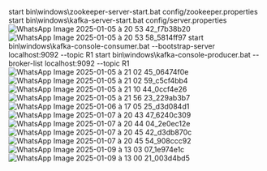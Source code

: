 start bin\windows\zookeeper-server-start.bat config/zookeeper.properties
start bin\windows\kafka-server-start.bat config/server.properties
![WhatsApp Image 2025-01-05 à 20 53 42_f7b38b20](https://github.com/user-attachments/assets/6b39ed6f-7b6d-41e6-9476-97c8ce2b6753)
![WhatsApp Image 2025-01-05 à 20 53 58_5814ff97](https://github.com/user-attachments/assets/077b349a-cefe-4733-ab2f-803c78f57ba2)
start bin\windows\kafka-console-consumer.bat --bootstrap-server localhost:9092 --topic R1
start bin\windows\kafka-console-producer.bat --broker-list localhost:9092 --topic R1
![WhatsApp Image 2025-01-05 à 21 02 45_06474f0e](https://github.com/user-attachments/assets/aef66639-558a-426b-b789-d4c13c9de7db)
![WhatsApp Image 2025-01-05 à 21 02 59_c5cf4bb4](https://github.com/user-attachments/assets/b80eda46-b21b-49df-8822-e59a3973b8c8)
![WhatsApp Image 2025-01-05 à 21 10 44_0ccf4e26](https://github.com/user-attachments/assets/1fcb074a-9a3b-4106-964e-57725a5b0317)
![WhatsApp Image 2025-01-05 à 21 56 23_229ab3b7](https://github.com/user-attachments/assets/0ae95c6f-ca23-4723-9a5b-4cc9da191b8f)
![WhatsApp Image 2025-01-06 à 17 05 25_d3d084d1](https://github.com/user-attachments/assets/0dc90d2a-26a3-4821-a1b0-3b158f4e6888)
![WhatsApp Image 2025-01-07 à 20 43 47_6240c309](https://github.com/user-attachments/assets/c6ff760d-39bc-479c-aa54-07e28d00e737)
![WhatsApp Image 2025-01-07 à 20 44 04_2e0ec12e](https://github.com/user-attachments/assets/b3803056-fb07-4900-979d-b5476319ae64)
![WhatsApp Image 2025-01-07 à 20 45 42_d3db870c](https://github.com/user-attachments/assets/a3c36a5e-2a9c-4e75-bbac-a84ea8d986bc)
![WhatsApp Image 2025-01-07 à 20 45 54_908ccc92](https://github.com/user-attachments/assets/e22358b0-4950-4d81-93bb-856221f78458)
![WhatsApp Image 2025-01-09 à 13 03 07_1e974e1c](https://github.com/user-attachments/assets/1d9515b8-8ea2-4283-b2a6-d7ab8147c219)
![WhatsApp Image 2025-01-09 à 13 00 21_003d4bd5](https://github.com/user-attachments/assets/ac151e5b-351b-4291-9356-b7cb4acdfecc)










